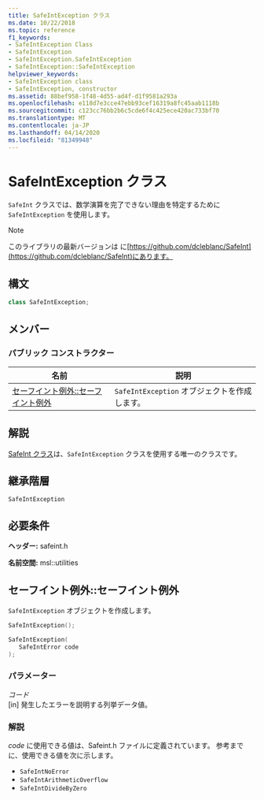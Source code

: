 ```yaml
---
title: SafeIntException クラス
ms.date: 10/22/2018
ms.topic: reference
f1_keywords:
- SafeIntException Class
- SafeIntException
- SafeIntException.SafeIntException
- SafeIntException::SafeIntException
helpviewer_keywords:
- SafeIntException class
- SafeIntException, constructor
ms.assetid: 88bef958-1f48-4d55-ad4f-d1f9581a293a
ms.openlocfilehash: e118d7e3cce47ebb93cef16319a8fc45aab1118b
ms.sourcegitcommit: c123cc76bb2b6c5cde6f4c425ece420ac733bf70
ms.translationtype: MT
ms.contentlocale: ja-JP
ms.lasthandoff: 04/14/2020
ms.locfileid: "81349948"
---
```

# <a name="safeintexception-class"></a>SafeIntException クラス

`SafeInt` クラスでは、数学演算を完了できない理由を特定するために `SafeIntException` を使用します。

> [!NOTE]
> このライブラリの最新バージョンは に[https://github.com/dcleblanc/SafeInt](https://github.com/dcleblanc/SafeInt)にあります。

## <a name="syntax"></a>構文

```cpp
class SafeIntException;
```

## <a name="members"></a>メンバー

### <a name="public-constructors"></a>パブリック コンストラクター

名前                                                    | 説明
------------------------------------------------------- | ------------------------------------
[セーフイント例外::セーフイント例外](#safeintexception) | `SafeIntException` オブジェクトを作成します。

## <a name="remarks"></a>解説

[SafeInt クラス](../safeint/safeint-class.md)は、`SafeIntException` クラスを使用する唯一のクラスです。

## <a name="inheritance-hierarchy"></a>継承階層

`SafeIntException`

## <a name="requirements"></a>必要条件

**ヘッダー:** safeint.h

**名前空間:** msl::utilities

## <a name="safeintexceptionsafeintexception"></a><a name="safeintexception"></a>セーフイント例外::セーフイント例外

`SafeIntException` オブジェクトを作成します。

```cpp
SafeIntException();

SafeIntException(
   SafeIntError code
);
```

### <a name="parameters"></a>パラメーター

*コード*<br/>
[in] 発生したエラーを説明する列挙データ値。

### <a name="remarks"></a>解説

*code* に使用できる値は、Safeint.h ファイルに定義されています。 参考までに、使用できる値を次に示します。

- `SafeIntNoError`
- `SafeIntArithmeticOverflow`
- `SafeIntDivideByZero`
